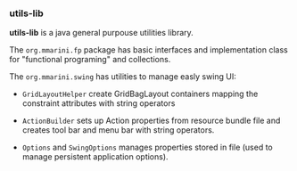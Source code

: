 ### utils-lib

**utils-lib** is a java general purpouse utilities library.

The `org.mmarini.fp` package has basic interfaces and implementation class for
"functional programing" and collections.

The `org.mmarini.swing` has utilities to manage easly swing UI:

-  `GridLayoutHelper` create GridBagLayout containers mapping the constraint 
   attributes with string operators

-  `ActionBuilder` sets up Action properties from resource bundle file and creates
   tool bar and menu bar with
   string operators.

-  `Options` and `SwingOptions` manages properties stored in file (used to manage
   persistent application options).
